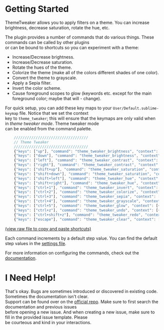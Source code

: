 # Getting Started

ThemeTweaker allows you to apply filters on a theme.  You can increase brightness, decrease saturation, rotate the hue, etc.

The plugin provides a number of commands that do various things.  These commands can be called by other plugins  
or can be bound to shortcuts so you can experiment with a theme:

- Increase/Decrease brightness.
- Increase/Decrease saturation.
- Rotate the hues of the theme.
- Colorize the theme (make all of the colors different shades of one color).
- Convert the theme to grayscale.
- Apply a Sepia filter.
- Invert the color scheme.
- Cause foreground scopes to glow (keywords etc. except for the main foreground color; maybe that will - change).

For quick setup, you can add these key maps to your `User/Default.sublime-keymap` file.  Notice that we set the context  
key to `theme_tweaker`; this will ensure that the keymaps are only valid when in *theme tweaker mode*.  Theme tweaker mode  
can be enabled from the command palette.

```js
    //////////////////////////////////
    // Theme Tweaker
    //////////////////////////////////
    {"keys": ["up"], "command": "theme_tweaker_brightness", "context": [{"key": "theme_tweaker"}], "args": {"direction": "+"}},
    {"keys": ["down"], "command": "theme_tweaker_brightness", "context": [{"key": "theme_tweaker"}], "args": {"direction": "-"}},
    {"keys": ["left"], "command": "theme_tweaker_contrast", "context": [{"key": "theme_tweaker"}], "args": {"direction": "-"}},
    {"keys": ["right"], "command": "theme_tweaker_contrast", "context": [{"key": "theme_tweaker"}], "args": {"direction": "+"}},
    {"keys": ["shift+up"], "command": "theme_tweaker_saturation", "context": [{"key": "theme_tweaker"}], "args": {"direction": "+"}},
    {"keys": ["shift+down"], "command": "theme_tweaker_saturation", "context": [{"key": "theme_tweaker"}], "args": {"direction": "-"}},
    {"keys": ["shift+left"], "command": "theme_tweaker_hue", "context": [{"key": "theme_tweaker"}], "args": {"direction": "-"}},
    {"keys": ["shift+right"], "command": "theme_tweaker_hue", "context": [{"key": "theme_tweaker"}], "args": {"direction": "+"}},
    {"keys": ["ctrl+1"], "command": "theme_tweaker_invert", "context": [{"key": "theme_tweaker"}]},
    {"keys": ["ctrl+2"], "command": "theme_tweaker_colorize", "context": [{"key": "theme_tweaker"}]},
    {"keys": ["ctrl+3"], "command": "theme_tweaker_sepia", "context": [{"key": "theme_tweaker"}]},
    {"keys": ["ctrl+4"], "command": "theme_tweaker_grayscale", "context": [{"key": "theme_tweaker"}]},
    {"keys": ["ctrl+5"], "command": "theme_tweaker_glow", "context": [{"key": "theme_tweaker"}]},
    {"keys": ["ctrl+z"], "command": "theme_tweaker_undo", "context": [{"key": "theme_tweaker"}]},
    {"keys": ["ctrl+shift+z"], "command": "theme_tweaker_redo", "context": [{"key": "theme_tweaker"}]},
    {"keys": ["escape"], "command": "theme_tweaker_clear", "context": [{"key": "theme_tweaker"}]}
```
[(view raw file to copy and paste shortcuts)](sub://Packages/ThemeTweaker/quickstart.md)

Each command increments by a default step value.  You can find the default step values in the [settings file]([settings](sub://Packages/ThemeTweaker/theme_tweaker.sublime-settings)).

For more information on configuring the commands, check out the [documentation](http://facelessuser.github.io/ThemeTweaker/usage/).

# I Need Help!

That's okay.  Bugs are sometimes introduced or discovered in existing code.  Sometimes the documentation isn't clear.  
Support can be found over on the [official repo](https://github.com/facelessuser/ThemeTweaker/issues).  Make sure to first search the documentation and previous issues  
before opening a new issue.  And when creating a new issue, make sure to fill in the provided issue template.  Please  
be courteous and kind in your interactions.
